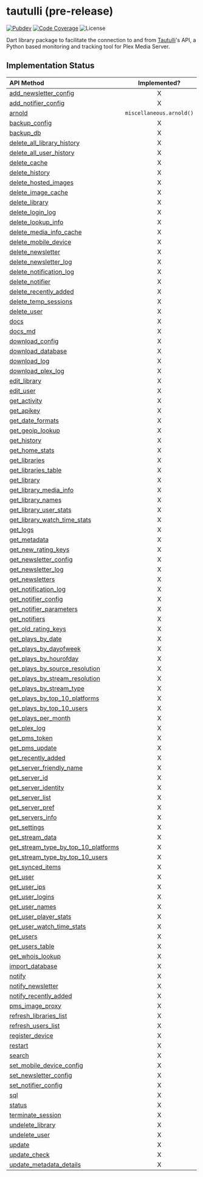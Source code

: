# tautulli (pre-release)

[![Pubdev][pubdev-shield]][pubdev]
[![Code Coverage][codecov-shield]][codecov]
![License][license-shield]

Dart library package to facilitate the connection to and from [Tautulli](https://tautulli.com)'s API, a Python based monitoring and tracking tool for Plex Media Server.

## Implementation Status

| API Method | Implemented? |
| :--------- | :----------: |
| [add_newsletter_config][api:add_newsletter_config] | X |
| [add_notifier_config][api:add_notifier_config] | X |
| [arnold][api:arnold] | `miscellaneous.arnold()`|
| [backup_config][api:backup_config] | X |
| [backup_db][api:backup_db] | X |
| [delete_all_library_history][api:delete_all_library_history] | X |
| [delete_all_user_history][api:delete_all_user_history] | X |
| [delete_cache][api:delete_cache] | X |
| [delete_history][api:delete_history] | X |
| [delete_hosted_images][api:delete_hosted_images] | X |
| [delete_image_cache][api:delete_image_cache] | X |
| [delete_library][api:delete_library] | X |
| [delete_login_log][api:delete_login_log] | X |
| [delete_lookup_info][api:delete_lookup_info] | X |
| [delete_media_info_cache][api:delete_media_info_cache] | X |
| [delete_mobile_device][api:delete_mobile_device] | X |
| [delete_newsletter][api:delete_newsletter] | X |
| [delete_newsletter_log][api:delete_newsletter_log] | X |
| [delete_notification_log][api:delete_notification_log] | X |
| [delete_notifier][api:delete_notifier] | X |
| [delete_recently_added][api:delete_recently_added] | X |
| [delete_temp_sessions][api:delete_temp_sessions] | X |
| [delete_user][api:delete_user] | X |
| [docs][api:docs] | X |
| [docs_md][api:docs_md] | X |
| [download_config][api:download_config] | X |
| [download_database][api:download_database] | X |
| [download_log][api:download_log] | X |
| [download_plex_log][api:download_plex_log] | X |
| [edit_library][api:edit_library] | X |
| [edit_user][api:edit_user] | X |
| [get_activity][api:get_activity] | X |
| [get_apikey][api:get_apikey] | X |
| [get_date_formats][api:get_date_formats] | X |
| [get_geoip_lookup][api:get_geoip_lookup] | X |
| [get_history][api:get_history] | X |
| [get_home_stats][api:get_home_stats] | X |
| [get_libraries][api:get_libraries] | X |
| [get_libraries_table][api:get_libraries_table] | X |
| [get_library][api:get_library] | X |
| [get_library_media_info][api:get_library_media_info] | X |
| [get_library_names][api:get_library_names] | X |
| [get_library_user_stats][api:get_library_user_stats] | X |
| [get_library_watch_time_stats][api:get_library_watch_time_stats] | X |
| [get_logs][api:get_logs] | X |
| [get_metadata][api:get_metadata] | X |
| [get_new_rating_keys][api:get_new_rating_keys] | X |
| [get_newsletter_config][api:get_newsletter_config] | X |
| [get_newsletter_log][api:get_newsletter_log] | X |
| [get_newsletters][api:get_newsletters] | X |
| [get_notification_log][api:get_notification_log] | X |
| [get_notifier_config][api:get_notifier_config] | X |
| [get_notifier_parameters][api:get_notifier_parameters] | X |
| [get_notifiers][api:get_notifiers] | X |
| [get_old_rating_keys][api:get_old_rating_keys] | X |
| [get_plays_by_date][api:get_plays_by_date] | X |
| [get_plays_by_dayofweek][api:get_plays_by_dayofweek] | X |
| [get_plays_by_hourofday][api:get_plays_by_hourofday] | X |
| [get_plays_by_source_resolution][api:get_plays_by_source_resolution] | X |
| [get_plays_by_stream_resolution][api:get_plays_by_stream_resolution] | X |
| [get_plays_by_stream_type][api:get_plays_by_stream_type] | X |
| [get_plays_by_top_10_platforms][api:get_plays_by_top_10_platforms] | X |
| [get_plays_by_top_10_users][api:get_plays_by_top_10_users] | X |
| [get_plays_per_month][api:get_plays_per_month] | X |
| [get_plex_log][api:get_plex_log] | X |
| [get_pms_token][api:get_pms_token] | X |
| [get_pms_update][api:get_pms_update] | X |
| [get_recently_added][api:get_recently_added] | X |
| [get_server_friendly_name][api:get_server_friendly_name] | X |
| [get_server_id][api:get_server_id] | X |
| [get_server_identity][api:get_server_identity] | X |
| [get_server_list][api:get_server_list] | X |
| [get_server_pref][api:get_server_pref] | X |
| [get_servers_info][api:get_servers_info] | X |
| [get_settings][api:get_settings] | X |
| [get_stream_data][api:get_stream_data] | X |
| [get_stream_type_by_top_10_platforms][api:get_stream_type_by_top_10_platforms] | X |
| [get_stream_type_by_top_10_users][api:get_stream_type_by_top_10_users] | X |
| [get_synced_items][api:get_synced_items] | X |
| [get_user][api:get_user] | X |
| [get_user_ips][api:get_user_ips] | X |
| [get_user_logins][api:get_user_logins] | X |
| [get_user_names][api:get_user_names] | X |
| [get_user_player_stats][api:get_user_player_stats] | X |
| [get_user_watch_time_stats][api:get_user_watch_time_stats] | X |
| [get_users][api:get_users] | X |
| [get_users_table][api:get_users_table] | X |
| [get_whois_lookup][api:get_whois_lookup] | X |
| [import_database][api:import_database] | X |
| [notify][api:notify] | X |
| [notify_newsletter][api:notify_newsletter] | X |
| [notify_recently_added][api:notify_recently_added] | X |
| [pms_image_proxy][api:pms_image_proxy] | X |
| [refresh_libraries_list][api:refresh_libraries_list] | X |
| [refresh_users_list][api:refresh_users_list] | X |
| [register_device][api:register_device] | X |
| [restart][api:restart] | X |
| [search][api:search] | X |
| [set_mobile_device_config][api:set_mobile_device_config] | X |
| [set_newsletter_config][api:set_newsletter_config] | X |
| [set_notifier_config][api:set_notifier_config] | X |
| [sql][api:sql] | X |
| [status][api:status] | X |
| [terminate_session][api:terminate_session] | X |
| [undelete_library][api:undelete_library] | X |
| [undelete_user][api:undelete_user] | X |
| [update][api:update] | X |
| [update_check][api:update_check] | X |
| [update_metadata_details][api:update_metadata_details] | X |

[api:add_newsletter_config]: https://github.com/Tautulli/Tautulli/blob/master/API.md#add_newsletter_config
[api:add_notifier_config]: https://github.com/Tautulli/Tautulli/blob/master/API.md#add_notifier_config
[api:arnold]: https://github.com/Tautulli/Tautulli/blob/master/API.md#arnold
[api:backup_config]: https://github.com/Tautulli/Tautulli/blob/master/API.md#backup_config
[api:backup_db]: https://github.com/Tautulli/Tautulli/blob/master/API.md#backup_db
[api:delete_all_library_history]: https://github.com/Tautulli/Tautulli/blob/master/API.md#delete_all_library_history
[api:delete_all_user_history]: https://github.com/Tautulli/Tautulli/blob/master/API.md#delete_all_user_history
[api:delete_cache]: https://github.com/Tautulli/Tautulli/blob/master/API.md#delete_cache
[api:delete_history]: https://github.com/Tautulli/Tautulli/blob/master/API.md#delete_history
[api:delete_hosted_images]: https://github.com/Tautulli/Tautulli/blob/master/API.md#delete_hosted_images
[api:delete_image_cache]: https://github.com/Tautulli/Tautulli/blob/master/API.md#delete_image_cache
[api:delete_library]: https://github.com/Tautulli/Tautulli/blob/master/API.md#delete_library
[api:delete_login_log]: https://github.com/Tautulli/Tautulli/blob/master/API.md#delete_login_log
[api:delete_lookup_info]: https://github.com/Tautulli/Tautulli/blob/master/API.md#delete_lookup_info
[api:delete_media_info_cache]: https://github.com/Tautulli/Tautulli/blob/master/API.md#delete_media_info_cache
[api:delete_mobile_device]: https://github.com/Tautulli/Tautulli/blob/master/API.md#delete_mobile_device
[api:delete_newsletter]: https://github.com/Tautulli/Tautulli/blob/master/API.md#delete_newsletter
[api:delete_newsletter_log]: https://github.com/Tautulli/Tautulli/blob/master/API.md#delete_newsletter_log
[api:delete_notification_log]: https://github.com/Tautulli/Tautulli/blob/master/API.md#delete_notification_log
[api:delete_notifier]: https://github.com/Tautulli/Tautulli/blob/master/API.md#delete_notifier
[api:delete_recently_added]: https://github.com/Tautulli/Tautulli/blob/master/API.md#delete_recently_added
[api:delete_temp_sessions]: https://github.com/Tautulli/Tautulli/blob/master/API.md#delete_newsletter
[api:delete_user]: https://github.com/Tautulli/Tautulli/blob/master/API.md#delete_user
[api:docs]: https://github.com/Tautulli/Tautulli/blob/master/API.md#docs
[api:docs_md]: https://github.com/Tautulli/Tautulli/blob/master/API.md#docs_md
[api:download_config]: https://github.com/Tautulli/Tautulli/blob/master/API.md#download_config
[api:download_database]: https://github.com/Tautulli/Tautulli/blob/master/API.md#download_database
[api:download_log]: https://github.com/Tautulli/Tautulli/blob/master/API.md#download_log
[api:download_plex_log]: https://github.com/Tautulli/Tautulli/blob/master/API.md#download_plex_log
[api:edit_library]: https://github.com/Tautulli/Tautulli/blob/master/API.md#edit_library
[api:edit_user]: https://github.com/Tautulli/Tautulli/blob/master/API.md#edit_user
[api:get_activity]: https://github.com/Tautulli/Tautulli/blob/master/API.md#get_activity
[api:get_apikey]: https://github.com/Tautulli/Tautulli/blob/master/API.md#get_apikey
[api:get_date_formats]: https://github.com/Tautulli/Tautulli/blob/master/API.md#get_date_formats
[api:get_geoip_lookup]: https://github.com/Tautulli/Tautulli/blob/master/API.md#get_geoip_lookup
[api:get_history]: https://github.com/Tautulli/Tautulli/blob/master/API.md#get_history
[api:get_home_stats]: https://github.com/Tautulli/Tautulli/blob/master/API.md#get_home_stats
[api:get_libraries]: https://github.com/Tautulli/Tautulli/blob/master/API.md#get_libraries=
[api:get_libraries_table]: https://github.com/Tautulli/Tautulli/blob/master/API.md#get_libraries_table
[api:get_library]: https://github.com/Tautulli/Tautulli/blob/master/API.md#get_library
[api:get_library_media_info]: https://github.com/Tautulli/Tautulli/blob/master/API.md#get_library_media_info
[api:get_library_names]: https://github.com/Tautulli/Tautulli/blob/master/API.md#get_library_names
[api:get_library_user_stats]: https://github.com/Tautulli/Tautulli/blob/master/API.md#get_library_user_stats
[api:get_library_watch_time_stats]: https://github.com/Tautulli/Tautulli/blob/master/API.md#get_library_watch_time_stats
[api:get_logs]: https://github.com/Tautulli/Tautulli/blob/master/API.md#get_logs
[api:get_metadata]: https://github.com/Tautulli/Tautulli/blob/master/API.md#get_metadata
[api:get_new_rating_keys]: https://github.com/Tautulli/Tautulli/blob/master/API.md#get_new_rating_keys
[api:get_newsletter_config]: https://github.com/Tautulli/Tautulli/blob/master/API.md#get_newsletter_config
[api:get_newsletter_log]: https://github.com/Tautulli/Tautulli/blob/master/API.md#get_newsletter_log
[api:get_newsletters]: https://github.com/Tautulli/Tautulli/blob/master/API.md#get_newsletters
[api:get_notification_log]: https://github.com/Tautulli/Tautulli/blob/master/API.md#get_notification_log
[api:get_notifier_config]: https://github.com/Tautulli/Tautulli/blob/master/API.md#get_notifier_config
[api:get_notifier_parameters]: https://github.com/Tautulli/Tautulli/blob/master/API.md#get_notifier_parameters
[api:get_notifiers]: https://github.com/Tautulli/Tautulli/blob/master/API.md#get_notifiers
[api:get_old_rating_keys]: https://github.com/Tautulli/Tautulli/blob/master/API.md#get_old_rating_keys
[api:get_plays_by_date]: https://github.com/Tautulli/Tautulli/blob/master/API.md#get_plays_by_date
[api:get_plays_by_dayofweek]: https://github.com/Tautulli/Tautulli/blob/master/API.md#get_plays_by_dayofweek
[api:get_plays_by_hourofday]: https://github.com/Tautulli/Tautulli/blob/master/API.md#get_plays_by_hourofday
[api:get_plays_by_source_resolution]: https://github.com/Tautulli/Tautulli/blob/master/API.md#get_plays_by_source_resolution
[api:get_plays_by_stream_resolution]: https://github.com/Tautulli/Tautulli/blob/master/API.md#get_plays_by_stream_resolution
[api:get_plays_by_stream_type]: https://github.com/Tautulli/Tautulli/blob/master/API.md#get_plays_by_stream_type
[api:get_plays_by_top_10_platforms]: https://github.com/Tautulli/Tautulli/blob/master/API.md#get_plays_by_top_10_platforms
[api:get_plays_by_top_10_users]: https://github.com/Tautulli/Tautulli/blob/master/API.md#get_plays_by_top_10_users
[api:get_plays_per_month]: https://github.com/Tautulli/Tautulli/blob/master/API.md#get_plays_per_month
[api:get_plex_log]: https://github.com/Tautulli/Tautulli/blob/master/API.md#get_plex_log
[api:get_pms_token]: https://github.com/Tautulli/Tautulli/blob/master/API.md#get_pms_token
[api:get_pms_update]: https://github.com/Tautulli/Tautulli/blob/master/API.md#get_pms_update
[api:get_recently_added]: https://github.com/Tautulli/Tautulli/blob/master/API.md#get_recently_added
[api:get_server_friendly_name]: https://github.com/Tautulli/Tautulli/blob/master/API.md#get_server_friendly_name
[api:get_server_id]: https://github.com/Tautulli/Tautulli/blob/master/API.md#get_server_id
[api:get_server_identity]: https://github.com/Tautulli/Tautulli/blob/master/API.md#get_server_identity
[api:get_server_list]: https://github.com/Tautulli/Tautulli/blob/master/API.md#get_server_list
[api:get_server_pref]: https://github.com/Tautulli/Tautulli/blob/master/API.md#get_server_pref
[api:get_servers_info]: https://github.com/Tautulli/Tautulli/blob/master/API.md#get_servers_info
[api:get_settings]: https://github.com/Tautulli/Tautulli/blob/master/API.md#get_settings
[api:get_stream_data]: https://github.com/Tautulli/Tautulli/blob/master/API.md#get_stream_data
[api:get_stream_type_by_top_10_platforms]: https://github.com/Tautulli/Tautulli/blob/master/API.md#get_stream_type_by_top_10_platforms
[api:get_stream_type_by_top_10_users]: https://github.com/Tautulli/Tautulli/blob/master/API.md#get_stream_type_by_top_10_users
[api:get_synced_items]: https://github.com/Tautulli/Tautulli/blob/master/API.md#get_synced_items
[api:get_user]: https://github.com/Tautulli/Tautulli/blob/master/API.md#get_user
[api:get_user_ips]: https://github.com/Tautulli/Tautulli/blob/master/API.md#get_user_ips
[api:get_user_logins]: https://github.com/Tautulli/Tautulli/blob/master/API.md#get_user_logins
[api:get_user_names]: https://github.com/Tautulli/Tautulli/blob/master/API.md#get_user_names
[api:get_user_player_stats]: https://github.com/Tautulli/Tautulli/blob/master/API.md#get_user_player_stats
[api:get_user_watch_time_stats]: https://github.com/Tautulli/Tautulli/blob/master/API.md#get_user_watch_time_stats
[api:get_users]: https://github.com/Tautulli/Tautulli/blob/master/API.md#get_users
[api:get_users_table]: https://github.com/Tautulli/Tautulli/blob/master/API.md#get_users_table
[api:get_whois_lookup]: https://github.com/Tautulli/Tautulli/blob/master/API.md#get_whois_lookup
[api:import_database]: https://github.com/Tautulli/Tautulli/blob/master/API.md#import_database
[api:notify]: https://github.com/Tautulli/Tautulli/blob/master/API.md#notify
[api:notify_newsletter]: https://github.com/Tautulli/Tautulli/blob/master/API.md#notify_newsletter
[api:notify_recently_added]: https://github.com/Tautulli/Tautulli/blob/master/API.md#notify_recently_added
[api:pms_image_proxy]: https://github.com/Tautulli/Tautulli/blob/master/API.md#pms_image_proxy
[api:refresh_libraries_list]: https://github.com/Tautulli/Tautulli/blob/master/API.md#refresh_libraries_list
[api:refresh_users_list]: https://github.com/Tautulli/Tautulli/blob/master/API.md#refresh_users_list
[api:register_device]: https://github.com/Tautulli/Tautulli/blob/master/API.md#register_device
[api:restart]: https://github.com/Tautulli/Tautulli/blob/master/API.md#restart
[api:search]: https://github.com/Tautulli/Tautulli/blob/master/API.md#search
[api:set_mobile_device_config]: https://github.com/Tautulli/Tautulli/blob/master/API.md#set_mobile_device_config
[api:set_newsletter_config]: https://github.com/Tautulli/Tautulli/blob/master/API.md#set_newsletter_config
[api:set_notifier_config]: https://github.com/Tautulli/Tautulli/blob/master/API.md#set_notifier_config
[api:sql]: https://github.com/Tautulli/Tautulli/blob/master/API.md#sql
[api:status]: https://github.com/Tautulli/Tautulli/blob/master/API.md#status
[api:terminate_session]: https://github.com/Tautulli/Tautulli/blob/master/API.md#terminate_session
[api:undelete_library]: https://github.com/Tautulli/Tautulli/blob/master/API.md#undelete_library
[api:undelete_user]: https://github.com/Tautulli/Tautulli/blob/master/API.md#undelete_user
[api:update]: https://github.com/Tautulli/Tautulli/blob/master/API.md#update
[api:update_check]: https://github.com/Tautulli/Tautulli/blob/master/API.md#update_check
[api:update_metadata_details]: https://github.com/Tautulli/Tautulli/blob/master/API.md#update_metadata_details

[license-shield]: https://img.shields.io/github/license/LunaTools/Packages?style=for-the-badge
[codecov]: https://codecov.io/gh/LunaTools/Packages
[codecov-shield]: https://img.shields.io/codecov/c/gh/LunaTools/Packages?flag=tautulli&style=for-the-badge
[pubdev]: https://pub.dev/packages/tautulli/
[pubdev-shield]: https://img.shields.io/pub/v/tautulli.svg?style=for-the-badge
